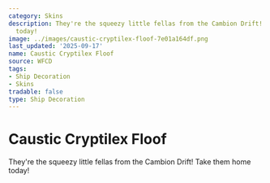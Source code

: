 ```yaml
---
category: Skins
description: They're the squeezy little fellas from the Cambion Drift! Take them home
  today!
image: ../images/caustic-cryptilex-floof-7e01a164df.png
last_updated: '2025-09-17'
name: Caustic Cryptilex Floof
source: WFCD
tags:
- Ship Decoration
- Skins
tradable: false
type: Ship Decoration
---
```


# Caustic Cryptilex Floof

They're the squeezy little fellas from the Cambion Drift! Take them home today!

